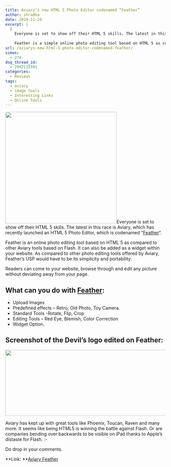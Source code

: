```yaml
---
title: Aviary’s new HTML 5 Photo Editor codenamed “Feather”
author: shradha
date: 2010-11-24
excerpt: |
  |
    Everyone is set to show off their HTML 5 skills. The latest in this race is Aviary, which has recently launched an HTML 5 Photo Editor, Feather.
    
    Feather is a simple online photo editing tool based on HTML 5 as compared to other Aviary tools based on Flash. It can also be added as a widget within your website.
url: /aviarys-new-html-5-photo-editor-codenamed-feather/
views:
  - 274
dsq_thread_id:
  - 2947115501
categories:
  - Reviews
tags:
  - aviary
  - image tools
  - Interesting Links
  - Online Tools
---
```

<a rel="attachment wp-att-32670" href="http://devilsworkshop.org/aviarys-new-html-5-photo-editor-codenamed-feather/aviary_html5_editor/"><img class="size-full wp-image-32670 alignright" title="Aviary_html5_editor" src="http://cdn.devilsworkshop.org/files/2010/11/Aviary_html5_editor.png" alt="" width="350" height="350" /></a>Everyone is set to show off their HTML 5 skills. The latest in this race is Aviary, which has recently launched an HTML 5 Photo Editor, which is codenamed &#8220;<a href="http://www.aviary.com/html5" onclick="_gaq.push(['_trackEvent', 'outbound-article', 'http://www.aviary.com/html5', 'Feather']);" target="_blank">Feather</a>&#8220;.

Feather is an online photo editing tool based on HTML 5 as compared to other Aviary tools based on Flash. It can also be added as a widget within your website. As compared to other photo editing tools offered by Aviary, Feather&#8217;s USP would have to be its simplicity and portability.

Readers can come to your website, browse through and edit any picture without deviating away from your page.

## What can you do with <a href="Aviary Feather" target="_blank">Feather</a>:

  * Upload Images
  * Predefined effects &#8211; Retro, Old Photo, Toy Camera.
  * Standard Tools -Rotate, Flip, Crop
  * Editing Tools &#8211; Red Eye, Blemish, Color Correction
  * Widget Option.

## Screenshot of the Devil&#8217;s logo edited on Feather:

<a rel="attachment wp-att-32647" href="http://devilsworkshop.org/aviarys-new-html-5-photo-editor-codenamed-feather/feather_photo_edit/"><img class="alignnone size-full wp-image-32647" title="Feather_Photo_Edit" src="http://cdn.devilsworkshop.org/files/2010/11/Feather_Photo_Edit.png" alt="" width="550" height="207" /></a>

Aviary has kept up with great tools like Phoenix, Toucan, Raven and many more. It seems like being HTML5 is winning the battle against Flash. Or are companies bending over backwards to be visible on iPad thanks to Apple&#8217;s distaste for Flash. <img src="http://devilsworkshop.org/wp-includes/images/smilies/simple-smile.png" alt=":-)" class="wp-smiley" style="height: 1em; max-height: 1em;" />

Do drop in your comments.

**Link: **<a href="http://www.aviary.com/html5" onclick="_gaq.push(['_trackEvent', 'outbound-article', 'http://www.aviary.com/html5', 'Aviary Feather']);" target="_blank">Aviary Feather</a>
